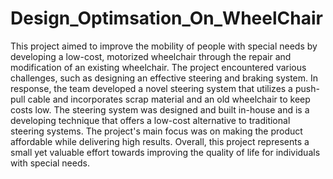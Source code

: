 # Design_Optimsation_On_WheelChair

This project aimed to improve the mobility of people with special needs by
developing a low-cost, motorized wheelchair through the repair and
modification of an existing wheelchair. The project encountered various
challenges, such as designing an effective steering and braking system. In
response, the team developed a novel steering system that utilizes a push-pull
cable and incorporates scrap material and an old wheelchair to keep costs low.
The steering system was designed and built in-house and is a developing
technique that offers a low-cost alternative to traditional steering systems. The
project's main focus was on making the product affordable while delivering
high results. Overall, this project represents a small yet valuable effort towards
improving the quality of life for individuals with special needs.
